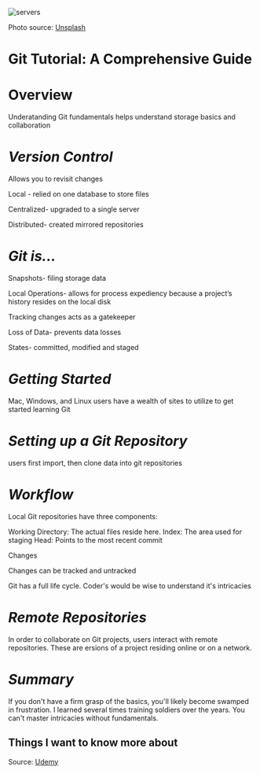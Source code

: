 ![servers](https://images.unsplash.com/photo-1571786256017-aee7a0c009b6?ixlib=rb-4.0.3&ixid=MnwxMjA3fDB8MHxwaG90by1wYWdlfHx8fGVufDB8fHx8&auto=format&fit=crop&w=1160&q=80)

Photo source: [Unsplash](https://unsplash.com/)

# Git Tutorial: A Comprehensive Guide

# Overview 

Underatanding Git fundamentals helps understand storage basics and collaboration

# *Version Control*

Allows you to revisit changes

Local - relied on one database to store files

Centralized- upgraded to a single server 

Distributed- created mirrored repositories

# *Git is...*

Snapshots- filing storage data

Local Operations- allows for process expediency because a project’s history resides on the local disk

Tracking changes acts as a gatekeeper

Loss of Data- prevents data losses

States- committed, modified and staged

# *Getting Started*

Mac, Windows, and Linux users have a wealth of sites to utilize to get started learning Git

# *Setting up a Git Repository*

users first import, then clone data into git repositories

# *Workflow*

Local Git repositories have three components:

Working Directory: The actual files reside here.
Index: The area used for staging
Head: Points to the most recent commit

Changes

Changes can be tracked and untracked

Git has a full life cycle.  Coder's would be wise to understand it's intricacies

# *Remote Repositories*

In order to collaborate on Git projects, users interact with remote repositories.  These are ersions of a project residing online or on a network. 

# *Summary*

If you don't have a firm grasp of the basics, you'll likely become swamped in frustration.  I learned several times training soldiers over the years.  You can't master intricacies without fundamentals.

## Things I want to know more about

Source: [Udemy](https://blog.udemy.com/git-tutorial-a-comprehensive-guide/#1)
